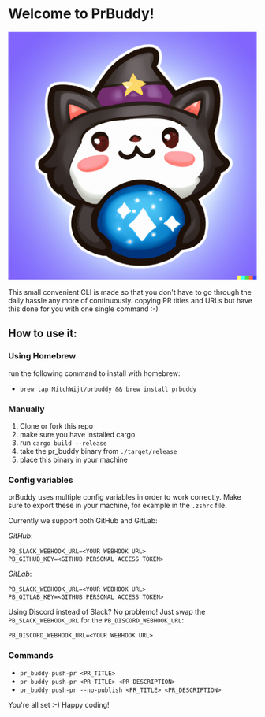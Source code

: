 # Welcome to PrBuddy!
![](./assets/logo.png)

This small convenient CLI is made so that you don't have to go 
through the daily hassle any more of continuously.
copying PR titles and URLs but have this done for you with one single command :-)

## How to use it: 

### Using Homebrew
run the following command to install with homebrew:
- ```brew tap MitchWijt/prbuddy && brew install prbuddy```

### Manually
1. Clone or fork this repo
2. make sure you have installed cargo
3. run `cargo build --release`
4. take the pr_buddy binary from `./target/release`
5. place this binary in your machine

### Config variables
prBuddy uses multiple config variables in order to work correctly.
Make sure to export these in your machine, for example in the `.zshrc` file.

Currently we support both GitHub and GitLab:

*GitHub*:
```
PB_SLACK_WEBHOOK_URL=<YOUR WEBHOOK URL>
PB_GITHUB_KEY=<GITHUB PERSONAL ACCESS TOKEN>
```

*GitLab*:
```
PB_SLACK_WEBHOOK_URL=<YOUR WEBHOOK URL>
PB_GITLAB_KEY=<GITHUB PERSONAL ACCESS TOKEN>
```

Using Discord instead of Slack? No problemo! 
Just swap the `PB_SLACK_WEBHOOK_URL` for the `PB_DISCORD_WEBHOOK_URL`:
```
PB_DISCORD_WEBHOOK_URL=<YOUR WEBHOOK URL>
```

### Commands
- `pr_buddy push-pr <PR_TITLE>`
- `pr_buddy push-pr <PR_TITLE> <PR_DESCRIPTION>`
- `pr_buddy push-pr --no-publish <PR_TITLE> <PR_DESCRIPTION>`

You're all set :-) Happy coding!
